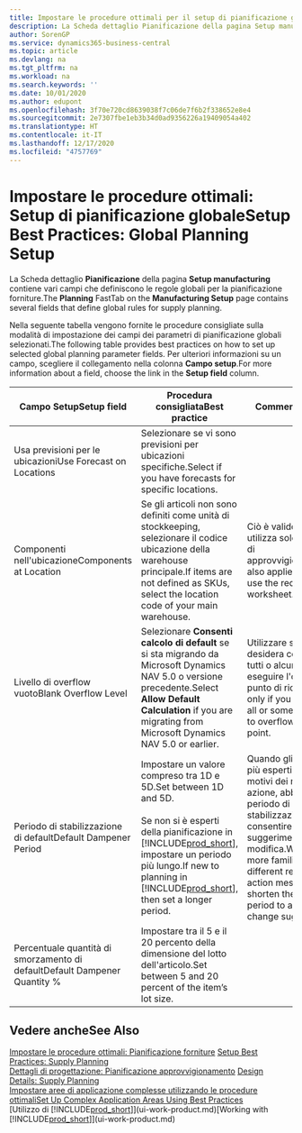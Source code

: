 ```yaml
---
title: Impostare le procedure ottimali per il setup di pianificazione globale | Microsoft Docs
description: La Scheda dettaglio Pianificazione della pagina Setup manufacturing contiene vari campi che definiscono le regole globali per la pianificazione forniture.
author: SorenGP
ms.service: dynamics365-business-central
ms.topic: article
ms.devlang: na
ms.tgt_pltfrm: na
ms.workload: na
ms.search.keywords: ''
ms.date: 10/01/2020
ms.author: edupont
ms.openlocfilehash: 3f70e720cd8639038f7c06de7f6b2f338652e8e4
ms.sourcegitcommit: 2e7307fbe1eb3b34d0ad9356226a19409054a402
ms.translationtype: HT
ms.contentlocale: it-IT
ms.lasthandoff: 12/17/2020
ms.locfileid: "4757769"
---
```

# <a name="setup-best-practices-global-planning-setup"></a><span data-ttu-id="67b6b-103">Impostare le procedure ottimali: Setup di pianificazione globale</span><span class="sxs-lookup"><span data-stu-id="67b6b-103">Setup Best Practices: Global Planning Setup</span></span>
<span data-ttu-id="67b6b-104">La Scheda dettaglio **Pianificazione** della pagina **Setup manufacturing** contiene vari campi che definiscono le regole globali per la pianificazione forniture.</span><span class="sxs-lookup"><span data-stu-id="67b6b-104">The **Planning** FastTab on the **Manufacturing Setup** page contains several fields that define global rules for supply planning.</span></span>  

 <span data-ttu-id="67b6b-105">Nella seguente tabella vengono fornite le procedure consigliate sulla modalità di impostazione dei campi dei parametri di pianificazione globali selezionati.</span><span class="sxs-lookup"><span data-stu-id="67b6b-105">The following table provides best practices on how to set up selected global planning parameter fields.</span></span> <span data-ttu-id="67b6b-106">Per ulteriori informazioni su un campo, scegliere il collegamento nella colonna **Campo setup**.</span><span class="sxs-lookup"><span data-stu-id="67b6b-106">For more information about a field, choose the link in the **Setup field** column.</span></span>  

|<span data-ttu-id="67b6b-107">Campo Setup</span><span class="sxs-lookup"><span data-stu-id="67b6b-107">Setup field</span></span>|<span data-ttu-id="67b6b-108">Procedura consigliata</span><span class="sxs-lookup"><span data-stu-id="67b6b-108">Best practice</span></span>|<span data-ttu-id="67b6b-109">Commento</span><span class="sxs-lookup"><span data-stu-id="67b6b-109">Comment</span></span>|  
|-----------------|-------------------|-------------|  
|<span data-ttu-id="67b6b-110">Usa previsioni per le ubicazioni</span><span class="sxs-lookup"><span data-stu-id="67b6b-110">Use Forecast on Locations</span></span>|<span data-ttu-id="67b6b-111">Selezionare se vi sono previsioni per ubicazioni specifiche.</span><span class="sxs-lookup"><span data-stu-id="67b6b-111">Select if you have forecasts for specific locations.</span></span>||  
|<span data-ttu-id="67b6b-112">Componenti nell'ubicazione</span><span class="sxs-lookup"><span data-stu-id="67b6b-112">Components at Location</span></span>|<span data-ttu-id="67b6b-113">Se gli articoli non sono definiti come unità di stockkeeping, selezionare il codice ubicazione della warehouse principale.</span><span class="sxs-lookup"><span data-stu-id="67b6b-113">If items are not defined as SKUs, select the location code of your main warehouse.</span></span>|<span data-ttu-id="67b6b-114">Ciò è valido anche se si utilizza solo la richiesta di approvvigionamento.</span><span class="sxs-lookup"><span data-stu-id="67b6b-114">This also applies if you only use the requisition worksheet.</span></span>|  
|<span data-ttu-id="67b6b-115">Livello di overflow vuoto</span><span class="sxs-lookup"><span data-stu-id="67b6b-115">Blank Overflow Level</span></span>|<span data-ttu-id="67b6b-116">Selezionare **Consenti calcolo di default** se si sta migrando da Microsoft Dynamics NAV 5.0 o versione precedente.</span><span class="sxs-lookup"><span data-stu-id="67b6b-116">Select **Allow Default Calculation** if you are migrating from Microsoft Dynamics NAV 5.0 or earlier.</span></span>|<span data-ttu-id="67b6b-117">Utilizzare solo se si desidera consentire a tutti o alcuni articoli di eseguire l'overflow del punto di riordino.</span><span class="sxs-lookup"><span data-stu-id="67b6b-117">Use only if you want to allow all or some of your items to overflow the reorder point.</span></span>|  
|<span data-ttu-id="67b6b-118">Periodo di stabilizzazione di default</span><span class="sxs-lookup"><span data-stu-id="67b6b-118">Default Dampener Period</span></span>|<span data-ttu-id="67b6b-119">Impostare un valore compreso tra 1D e 5D.</span><span class="sxs-lookup"><span data-stu-id="67b6b-119">Set between 1D and 5D.</span></span><br /><br /> <span data-ttu-id="67b6b-120">Se non si è esperti della pianificazione in [!INCLUDE[prod_short](includes/prod_short.md)], impostare un periodo più lungo.</span><span class="sxs-lookup"><span data-stu-id="67b6b-120">If new to planning in [!INCLUDE[prod_short](includes/prod_short.md)], then set a longer period.</span></span>|<span data-ttu-id="67b6b-121">Quando gli utenti sono più esperti sui diversi motivi dei messaggi di azione, abbreviare il periodo di stabilizzazione per consentire più suggerimenti di modifica.</span><span class="sxs-lookup"><span data-stu-id="67b6b-121">When users are more familiar with the different reasons for action messages, then shorten the dampener period to allow more change suggestions.</span></span>|  
|<span data-ttu-id="67b6b-122">Percentuale quantità di smorzamento di default</span><span class="sxs-lookup"><span data-stu-id="67b6b-122">Default Dampener Quantity %</span></span>|<span data-ttu-id="67b6b-123">Impostare tra il 5 e il 20 percento della dimensione del lotto dell'articolo.</span><span class="sxs-lookup"><span data-stu-id="67b6b-123">Set between 5 and 20 percent of the item’s lot size.</span></span>||  

## <a name="see-also"></a><span data-ttu-id="67b6b-124">Vedere anche</span><span class="sxs-lookup"><span data-stu-id="67b6b-124">See Also</span></span>  
 <span data-ttu-id="67b6b-125">[Impostare le procedure ottimali: Pianificazione forniture](setup-best-practices-supply-planning.md) </span><span class="sxs-lookup"><span data-stu-id="67b6b-125">[Setup Best Practices: Supply Planning](setup-best-practices-supply-planning.md) </span></span>  
 <span data-ttu-id="67b6b-126">[Dettagli di progettazione: Pianificazione approvvigionamento](design-details-supply-planning.md) </span><span class="sxs-lookup"><span data-stu-id="67b6b-126">[Design Details: Supply Planning](design-details-supply-planning.md) </span></span>  
 [<span data-ttu-id="67b6b-127">Impostare aree di applicazione complesse utilizzando le procedure ottimali</span><span class="sxs-lookup"><span data-stu-id="67b6b-127">Set Up Complex Application Areas Using Best Practices</span></span>](set-up-complex-application-areas-using-best-practices.md)  
 <span data-ttu-id="67b6b-128">[Utilizzo di [!INCLUDE[prod_short](includes/prod_short.md)]](ui-work-product.md)</span><span class="sxs-lookup"><span data-stu-id="67b6b-128">[Working with [!INCLUDE[prod_short](includes/prod_short.md)]](ui-work-product.md)</span></span>
